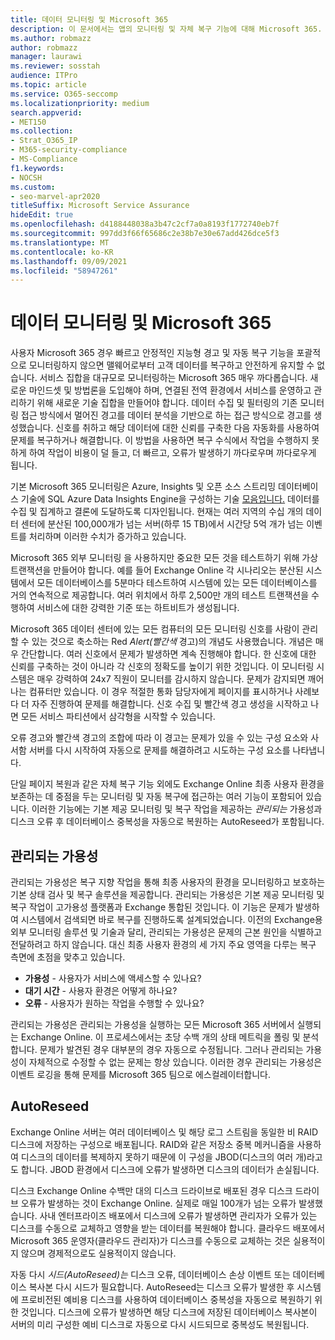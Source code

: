 ```yaml
---
title: 데이터 모니터링 및 Microsoft 365
description: 이 문서에서는 앱의 모니터링 및 자체 복구 기능에 대해 Microsoft 365.
ms.author: robmazz
author: robmazz
manager: laurawi
ms.reviewer: sosstah
audience: ITPro
ms.topic: article
ms.service: O365-seccomp
ms.localizationpriority: medium
search.appverid:
- MET150
ms.collection:
- Strat_O365_IP
- M365-security-compliance
- MS-Compliance
f1.keywords:
- NOCSH
ms.custom:
- seo-marvel-apr2020
titleSuffix: Microsoft Service Assurance
hideEdit: true
ms.openlocfilehash: d4188448038a3b47c2cf7a0a8193f1772740eb7f
ms.sourcegitcommit: 997dd3f66f65686c2e38b7e30e67add426dce5f3
ms.translationtype: MT
ms.contentlocale: ko-KR
ms.lasthandoff: 09/09/2021
ms.locfileid: "58947261"
---
```

# <a name="data-monitoring-and-self-healing-in-microsoft-365"></a>데이터 모니터링 및 Microsoft 365

사용자 Microsoft 365 경우 빠르고 안정적인 지능형 경고 및 자동 복구 기능을 포괄적으로 모니터링하지 않으면 맬웨어로부터 고객 데이터를 복구하고 안전하게 유지할 수 없습니다. 서비스 집합을 대규모로 모니터링하는 Microsoft 365 매우 까다롭습니다. 새로운 마인드셋 및 방법론을 도입해야 하며, 연결된 전역 환경에서 서비스를 운영하고 관리하기 위해 새로운 기술 집합을 만들어야 합니다. 데이터 수집 및 필터링의 기존 모니터링 접근 방식에서 멀어진 경고를 데이터 분석을 기반으로 하는 접근 방식으로 경고를 생성했습니다. 신호를 취하고 해당 데이터에 대한 신뢰를 구축한 다음 자동화를 사용하여 문제를 복구하거나 해결합니다. 이 방법을 사용하면 복구 수식에서 작업을 수행하지 못하게 하여 작업이 비용이 덜 들고, 더 빠르고, 오류가 발생하기 까다로우며 까다로우게 됩니다. 

기본 Microsoft 365 모니터링은 Azure, Insights 및 오픈 소스 스트리밍 데이터베이스 기술에 SQL Azure Data Insights Engine을 구성하는 기술 [모음입니다.](https://cassandra.apache.org/) 데이터를 수집 및 집계하고 결론에 도달하도록 디자인됩니다. 현재는 여러 지역의 수십 개의 데이터 센터에 분산된 100,000개가 넘는 서버(하루 15 TB)에서 시간당 5억 개가 넘는 이벤트를 처리하며 이러한 수치가 증가하고 있습니다. 

Microsoft 365 외부 모니터링 을 사용하지만 중요한 모든 것을 테스트하기 위해 가상 트랜잭션을 만들어야 합니다. 예를 들어 Exchange Online 각 시나리오는 분산된 시스템에서 모든 데이터베이스를 5분마다 테스트하여 시스템에 있는 모든 데이터베이스를 거의 연속적으로 제공합니다. 여러 위치에서 하루 2,500만 개의 테스트 트랜잭션을 수행하여 서비스에 대한 강력한 기준 또는 하트비트가 생성됩니다. 

Microsoft 365 데이터 센터에 있는 모든 컴퓨터의 모든 모니터링 신호를 사람이 관리할 수 있는 것으로 축소하는 Red *Alert(빨간색* 경고)의 개념도 사용했습니다. 개념은 매우 간단합니다. 여러 신호에서 문제가 발생하면 계속 진행해야 합니다. 한 신호에 대한 신뢰를 구축하는 것이 아니라 각 신호의 정확도를 높이기 위한 것입니다. 이 모니터링 시스템은 매우 강력하여 24x7 직원이 모니터를 감시하지 않습니다. 문제가 감지되면 깨어나는 컴퓨터만 있습니다. 이 경우 적절한 통화 담당자에게 페이지를 표시하거나 사례보다 더 자주 진행하여 문제를 해결합니다. 신호 수집 및 빨간색 경고 생성을 시작하고 나면 모든 서비스 파티션에서 삼각형을 시작할 수 있습니다. 

오류 경고와 빨간색 경고의 조합에 따라 이 경고는 문제가 있을 수 있는 구성 요소와 사서함 서버를 다시 시작하여 자동으로 문제를 해결하려고 시도하는 구성 요소를 나타냅니다. 

단일 페이지 복원과 같은 자체 복구 기능 외에도 Exchange Online 최종 사용자 환경을 보존하는 데 중점을 두는 모니터링 및 자동 복구에 접근하는 여러 기능이 포함되어 있습니다. 이러한 기능에는 기본 제공 모니터링 및 복구 작업을 제공하는 *관리되는* 가용성과 디스크 오류 후 데이터베이스 중복성을 자동으로 복원하는 AutoReseed가 포함됩니다. 

## <a name="managed-availability"></a>관리되는 가용성 

관리되는 가용성은 복구 지향 작업을 통해 최종 사용자의 환경을 모니터링하고 보호하는 기본 상태 검사 및 복구 솔루션을 제공합니다. 관리되는 가용성은 기본 제공 모니터링 및 복구 작업이 고가용성 플랫폼과 Exchange 통합된 것입니다. 이 기능은 문제가 발생하여 시스템에서 검색되면 바로 복구를 진행하도록 설계되었습니다. 이전의 Exchange용 외부 모니터링 솔루션 및 기술과 달리, 관리되는 가용성은 문제의 근본 원인을 식별하고 전달하려고 하지 않습니다. 대신 최종 사용자 환경의 세 가지 주요 영역을 다루는 복구 측면에 초점을 맞추고 있습니다.

- **가용성** - 사용자가 서비스에 액세스할 수 있나요? 
- **대기 시간** - 사용자 환경은 어떻게 하나요? 
- **오류** - 사용자가 원하는 작업을 수행할 수 있나요? 

관리되는 가용성은 관리되는 가용성을 실행하는 모든 Microsoft 365 서버에서 실행되는 Exchange Online. 이 프로세스에서는 초당 수백 개의 상태 메트릭을 폴링 및 분석합니다. 문제가 발견된 경우 대부분의 경우 자동으로 수정됩니다. 그러나 관리되는 가용성이 자체적으로 수정할 수 없는 문제는 항상 있습니다. 이러한 경우 관리되는 가용성은 이벤트 로깅을 통해 문제를 Microsoft 365 팀으로 에스컬레이터합니다.

## <a name="autoreseed"></a>AutoReseed

Exchange Online 서버는 여러 데이터베이스 및 해당 로그 스트림을 동일한 비 RAID 디스크에 저장하는 구성으로 배포됩니다. RAID와 같은 저장소 중복  메커니즘을 사용하여 디스크의 데이터를 복제하지 못하기 때문에 이 구성을 JBOD(디스크의 여러 개)라고도 합니다. JBOD 환경에서 디스크에 오류가 발생하면 디스크의 데이터가 손실됩니다. 

디스크 Exchange Online 수백만 대의 디스크 드라이브로 배포된 경우 디스크 드라이브 오류가 발생하는 것이 Exchange Online. 실제로 매일 100개가 넘는 오류가 발생했습니다. 사내 엔터프라이즈 배포에서 디스크에 오류가 발생하면 관리자가 오류가 있는 디스크를 수동으로 교체하고 영향을 받는 데이터를 복원해야 합니다. 클라우드 배포에서 Microsoft 365 운영자(클라우드 관리자)가 디스크를 수동으로 교체하는 것은 실용적이지 않으며 경제적으로도 실용적이지 않습니다. 

자동 다시 *시드(AutoReseed)는* 디스크 오류, 데이터베이스 손상 이벤트 또는 데이터베이스 복사본 다시 시드가 필요합니다. AutoReseed는 디스크 오류가 발생한 후 시스템에 프로비전된 예비용 디스크를 사용하여 데이터베이스 중복성을 자동으로 복원하기 위한 것입니다. 디스크에 오류가 발생하면 해당 디스크에 저장된 데이터베이스 복사본이 서버의 미리 구성한 예비 디스크로 자동으로 다시 시드되므로 중복성도 복원됩니다. 